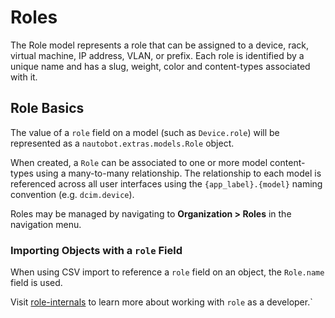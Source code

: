 # Roles

The Role model represents a role that can be assigned to a device, rack, virtual machine, IP address, VLAN, or prefix. Each role is identified by a unique name and has a slug, weight, color and content-types associated with it.

## Role Basics

The value of a `role` field on a model (such as `Device.role`) will be represented as a `nautobot.extras.models.Role` object.

When created, a `Role` can be associated to one or more model content-types using a many-to-many relationship. The relationship to each model is referenced across all user interfaces using the `{app_label}.{model}` naming convention (e.g. `dcim.device`).

Roles may be managed by navigating to **Organization > Roles** in the navigation menu.

### Importing Objects with a `role` Field

When using CSV import to reference a `role` field on an object, the `Role.name` field is used.

Visit [role-internals](../../development/role-internals.md) to learn more about working with `role` as a developer.`